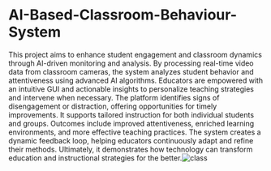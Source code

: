 # AI-Based-Classroom-Behaviour-System
This project aims to enhance student engagement and classroom dynamics through AI-driven monitoring and analysis. By processing real-time video data from classroom cameras, the system analyzes student behavior and attentiveness using advanced AI algorithms. Educators are empowered with an intuitive GUI and actionable insights to personalize teaching strategies and intervene when necessary. The platform identifies signs of disengagement or distraction, offering opportunities for timely improvements. It supports tailored instruction for both individual students and groups. Outcomes include improved attentiveness, enriched learning environments, and more effective teaching practices. The system creates a dynamic feedback loop, helping educators continuously adapt and refine their methods. Ultimately, it demonstrates how technology can transform education and instructional strategies for the better.![class](https://github.com/user-attachments/assets/e57f1443-cba2-478e-9b6c-d2d86615c59b)
